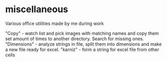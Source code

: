 # miscellaneous
Various office utilities made by me during work

"Copy" - watch list and pick images with matching names and copy them set amount of times to another directory. Search for missing ones. 
"Dimensions" - analyze strings in file, split them into dimensions and make a new file ready for excel. 
"karniz" - form a string for excel file from other cells
